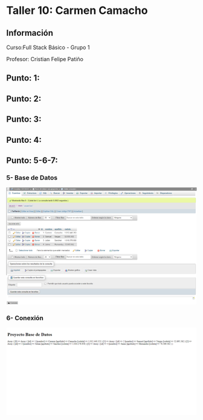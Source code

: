 <h1>Taller 10: Carmen Camacho</h1>

<h2>Información</h2>
<p>Curso:Full Stack Básico - Grupo 1</p>
<p>Profesor: Cristian Felipe Patiño</p>

<h2>Punto: 1: </h2>

<h2>Punto: 2: </h2>

<h2>Punto: 3: </h2>

<h2>Punto: 4: </h2>

<h2>Punto: 5-6-7: </h2>

<h3>5- Base de Datos</h3>
<img src="./public/images/mysql.png" alt="mysql">

<h3>6- Conexión</h3>
<img src="./public/images/connection.png" alt="connection">



